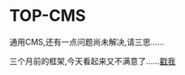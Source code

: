 # TOP-CMS

通用CMS,还有一点问题尚未解决,请三思......

三个月前的框架,今天看起来又不满意了......<a href="https://github.com/shuangyexuan/PHP-framework" target="_blank">戳我</a>
